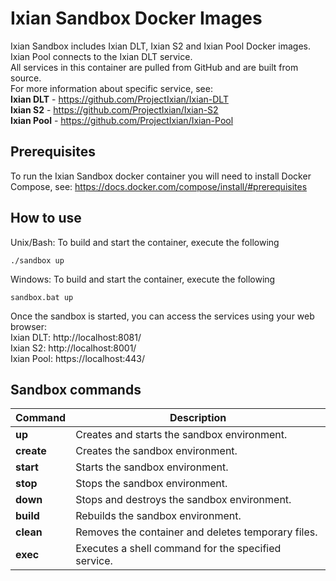 # Ixian Sandbox Docker Images
Ixian Sandbox includes Ixian DLT, Ixian S2 and Ixian Pool Docker images.  
Ixian Pool connects to the Ixian DLT service.  
All services in this container are pulled from GitHub and are built from source.  
For more information about specific service, see:  
**Ixian DLT** - https://github.com/ProjectIxian/Ixian-DLT  
**Ixian S2** - https://github.com/ProjectIxian/Ixian-S2  
**Ixian Pool** - https://github.com/ProjectIxian/Ixian-Pool  


## Prerequisites
To run the Ixian Sandbox docker container you will need to install Docker Compose, see: https://docs.docker.com/compose/install/#prerequisites


## How to use
Unix/Bash: To build and start the container, execute the following  
```
./sandbox up
```

Windows: To build and start the container, execute the following  
```
sandbox.bat up
```

Once the sandbox is started, you can access the services using your web browser:  
Ixian DLT: http://localhost:8081/  
Ixian S2: http://localhost:8001/  
Ixian Pool: https://localhost:443/  


## Sandbox commands
| Command     | Description                                         |
| ----------- | --------------------------------------------------- |
| **up**      | Creates and starts the sandbox environment.         |
| **create**  | Creates the sandbox environment.                    |
| **start**   | Starts the sandbox environment.                     |
| **stop**    | Stops the sandbox environment.                      |
| **down**    | Stops and destroys the sandbox environment.         |
| **build**   | Rebuilds the sandbox environment.                   |
| **clean**   | Removes the container and deletes temporary files.  |
| **exec**    | Executes a shell command for the specified service. |


